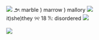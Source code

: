 ![](https://files.catbox.moe/9xbq0s.gif) ౨ৎ marble ) marrow ) mallory ![](https://files.catbox.moe/qqtd24.gif)
<br/>it)she)they ୨୧ 18 𐙚: disordered ![](https://files.catbox.moe/52hbiy.gif)
<br/><br/>
![](https://files.catbox.moe/2n01wz.gif) 